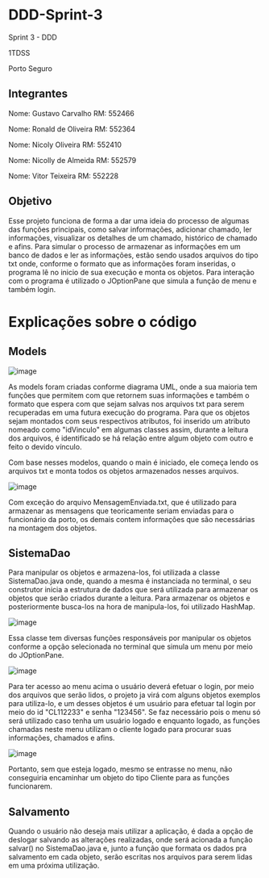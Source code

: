 # DDD-Sprint-3
Sprint 3 - DDD

1TDSS

Porto Seguro

## Integrantes
Nome: Gustavo Carvalho    RM: 552466

Nome: Ronald de Oliveira  RM: 552364

Nome: Nicoly Oliveira     RM: 552410

Nome: Nicolly de Almeida  RM: 552579

Nome: Vitor Teixeira      RM: 552228

## Objetivo
Esse projeto funciona de forma a dar uma ideia do processo de algumas das funções principais, como salvar informações, adicionar chamado, ler informações, visualizar os detalhes de um chamado, histórico de chamado e afins. Para simular o processo de armazenar as informações em um banco de dados e ler as informações, estão sendo usados arquivos do tipo txt onde, conforme o formato que as informações foram inseridas, o programa lê no inicio de sua execução e monta os objetos. Para interação com o programa é utilizado o JOptionPane que simula a função de menu e também login.

# Explicações sobre o código
## Models
![image](https://github.com/gustavocarvalho1997/DDD-Sprint-3/assets/79180740/f1061afd-3d3f-4569-8bd2-639954e7d55e)

As models foram criadas conforme diagrama UML, onde a sua maioria tem funções que permitem com que retornem suas informações e também o formato que espera com que sejam salvas nos arquivos txt para serem recuperadas em uma futura execução do programa. Para que os objetos sejam montados com seus respectivos atributos, foi inserido um atributo nomeado como "idVinculo" em algumas classes assim, durante a leitura dos arquivos, é identificado se há relação entre algum objeto com outro e feito o devido vínculo.

Com base nesses modelos, quando o main é iniciado, ele começa lendo os arquivos txt e monta todos os objetos armazenados nesses arquivos.

![image](https://github.com/gustavocarvalho1997/DDD-Sprint-3/assets/79180740/c18d0842-d4bb-4707-ba86-7c2cfcbf838a)

Com exceção do arquivo MensagemEnviada.txt, que é utilizado para armazenar as mensagens que teoricamente seriam enviadas para o funcionário da porto, os demais contem informações que são necessárias na montagem dos objetos.

## SistemaDao
Para manipular os objetos e armazena-los, foi utilizada a classe SistemaDao.java onde, quando a mesma é instanciada no terminal, o seu construtor inicia a estrutura de dados que será utilizada para armazenar os objetos que serão criados durante a leitura. Para armazenar os objetos e posteriormente busca-los na hora de manipula-los, foi utilizado HashMap.

![image](https://github.com/gustavocarvalho1997/DDD-Sprint-3/assets/79180740/e02fa713-0643-4d32-b9ec-130a95a83d4b)

Essa classe tem diversas funções responsáveis por manipular os objetos conforme a opção selecionada no terminal que simula um menu por meio do JOptionPane.

![image](https://github.com/gustavocarvalho1997/DDD-Sprint-3/assets/79180740/e30554e7-0c1c-4d34-919c-5f83f82ed4d9)

Para ter acesso ao menu acima o usuário deverá efetuar o login, por meio dos arquivos que serão lidos, o projeto ja virá com alguns objetos exemplos para utiliza-lo, e um desses objetos é um usuário para efetuar tal login por meio do id "CL112233" e senha "123456". Se faz necessário pois o menu só será utilizado caso tenha um usuário logado e enquanto logado, as funções chamadas neste menu utilizam o cliente logado para procurar suas informações, chamados e afins.

![image](https://github.com/gustavocarvalho1997/DDD-Sprint-3/assets/79180740/d009beb9-6dc1-4a20-bfdc-5bdd2bcd55da)

Portanto, sem que esteja logado, mesmo se entrasse no menu, não conseguiria encaminhar um objeto do tipo Cliente para as funções funcionarem.

## Salvamento

Quando o usuário não deseja mais utilizar a aplicação, é dada a opção de deslogar salvando as alterações realizadas, onde será acionada a função salvar() no SistemaDao.java e, junto a função que formata os dados pra salvamento em cada objeto, serão escritas nos arquivos para serem lidas em uma próxima utilização.
